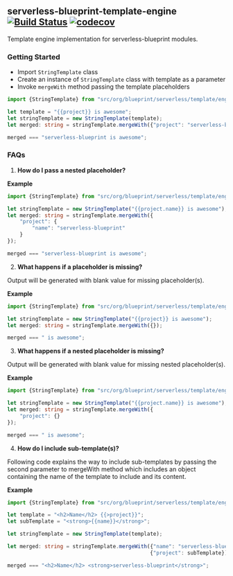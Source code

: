 ## serverless-blueprint-template-engine [![Build Status](https://travis-ci.org/serverless-blueprint/serverless-blueprint-template-engine.svg?branch=master)](https://travis-ci.org/serverless-blueprint/serverless-blueprint-template-engine) [![codecov](https://codecov.io/gh/serverless-blueprint/serverless-blueprint-template-engine/branch/master/graph/badge.svg)](https://codecov.io/gh/serverless-blueprint/serverless-blueprint-template-engine)
Template engine implementation for serverless-blueprint modules.

### Getting Started

* Import ```StringTemplate``` class
* Create an instance of ```StringTemplate``` class with template as a parameter
* Invoke ```mergeWith``` method passing the template placeholders 

```typescript
import {StringTemplate} from "src/org/blueprint/serverless/template/engine/StringTemplate";

let template = "{{project}} is awesome";
let stringTemplate = new StringTemplate(template);
let merged: string = stringTemplate.mergeWith({"project": "serverless-blueprint"});

merged === "serverless-blueprint is awesome";
```

### FAQs

1. **How do I pass a nested placeholder?**

**Example**

```typescript
import {StringTemplate} from "src/org/blueprint/serverless/template/engine/StringTemplate";

let stringTemplate = new StringTemplate("{{project.name}} is awesome");
let merged: string = stringTemplate.mergeWith({
    "project": {
        "name": "serverless-blueprint"
    }
});

merged === "serverless-blueprint is awesome";
```  


2. **What happens if a placeholder is missing?**

Output will be generated with blank value for missing placeholder(s).

**Example**

```typescript
import {StringTemplate} from "src/org/blueprint/serverless/template/engine/StringTemplate";

let stringTemplate = new StringTemplate("{{project}} is awesome");
let merged: string = stringTemplate.mergeWith({});

merged === " is awesome";
```


3. **What happens if a nested placeholder is missing?**

Output will be generated with blank value for missing nested placeholder(s).

**Example**

```typescript
import {StringTemplate} from "src/org/blueprint/serverless/template/engine/StringTemplate";

let stringTemplate = new StringTemplate("{{project.name}} is awesome");
let merged: string = stringTemplate.mergeWith({
    "project": {}
});

merged === " is awesome";
```


4. **How do I include sub-template(s)?**

Following code explains the way to include sub-templates by passing the second parameter to mergeWith method which
includes an object containing the name of the template to include and its content.

**Example**

```typescript
import {StringTemplate} from "src/org/blueprint/serverless/template/engine/StringTemplate";

let template = "<h2>Name</h2> {{>project}}";
let subTemplate = "<strong>{{name}}</strong>";

let stringTemplate = new StringTemplate(template);

let merged: string = stringTemplate.mergeWith({"name": "serverless-blueprint"},
                                              {"project": subTemplate});

merged === "<h2>Name</h2> <strong>serverless-blueprint</strong>";
```
